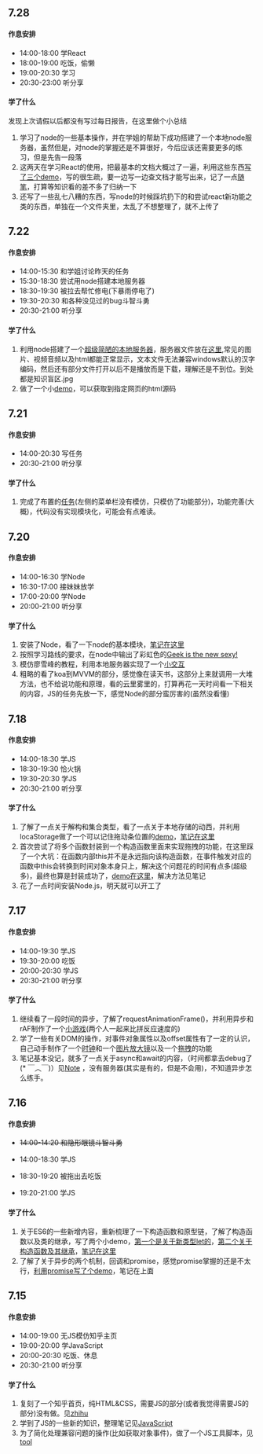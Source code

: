 ## 7.28

#### 作息安排

* 14:00-18:00 学React
* 18:00-19:00 吃饭，偷懒
* 19:00-20:30 学习
* 20:30-23:00 听分享

#### 学了什么

发现上次请假以后都没有写过每日报告，在这里做个小总结

1. 学习了node的一些基本操作，并在学姐的帮助下成功搭建了一个本地node服务器，虽然但是，对node的掌握还是不算很好，今后应该还需要更多的练习，但是先告一段落
2. 这两天在学习React的使用，把最基本的文档大概过了一遍，利用这些东西[写了三个demo](.\Tasks\my-app\src)，写的很生疏，要一边写一边查文档才能写出来，记了一点[随笔](.\Notes\React.md)，打算等知识看的差不多了归纳一下
3. 还写了一些乱七八糟的东西，写node的时候踩坑扔下的和尝试react新功能之类的东西，单独在一个文件夹里，太乱了不想整理了，就不上传了



## 7.22

#### 作息安排

* 14:00-15:30 和学姐讨论昨天的任务
* 15:30-18:30 尝试用node搭建本地服务器
* 18:30-19:30 被拉去帮忙修电(下暴雨停电了)
* 19:30-20:30 和各种没见过的bug斗智斗勇
* 20:30-21:00 听分享

#### 学了什么

1. 利用node搭建了一个[超级简陋的本地服务器](./Tasks/Node/test.js)，服务器文件放在[这里](.\Tasks\Node\file),常见的图片、视频音频以及html都能正常显示，文本文件无法兼容windows默认的汉字编码，然后还有部分文件打开以后不是播放而是下载，理解还是不到位。到处都是知识盲区.jpg
2. 做了一个小[demo](./P/Tasks/Node/demo01.html)，可以获取到指定网页的html源码

## 7.21

#### 作息安排

* 14:00-20:30 写任务
* 20:30-21:00 听分享

#### 学了什么

1. 完成了布置的[任务](./Tasks/JavaScript/task01)(左侧的菜单栏没有模仿，只模仿了功能部分)，功能完善(大概)，代码没有实现模块化，可能会有点难读。

## 7.20

#### 作息安排

* 14:00-16:30 学Node
* 16:30-17:00 接妹妹放学
* 17:00-20:00 学Node
* 20:00-21:00 听分享

#### 学了什么

1. 安装了Node，看了一下node的基本模块，[笔记在这里](./Notes/Node.md)
2. 按照学习路线的要求，在node中输出了彩虹色的[Geek is the new sexy!](.\Tasks\Node\task1)
3. 模仿廖雪峰的教程，利用本地服务器实现了一个[小交互](.\Tasks\Node\koa_app)
4. 粗略的看了koa到MVVM的部分，感觉像在读天书，这部分上来就调用一大堆方法，也不给说功能和原理，看的云里雾里的，打算再花一天时间看一下相关的内容，JS的任务先放一下，感觉Node的部分蛮厉害的(虽然没看懂)

## 7.18

#### 作息安排

* 14:00-18:30 学JS
* 18:30-19:30 恰火锅
* 19:30-20:30 学JS
* 20:30-21:00 听分享

#### 学了什么

1. 了解了一点关于解构和集合类型，看了一点关于本地存储的动西，并利用locaStorage做了一个可以记住拖动条位置的[demo](./Tasks/JavaScript/demo09.html)，[笔记在这里](./Notes/JavaScript.md)
2. 首次尝试了将多个函数封装到一个构造函数里面来实现拖拽的功能，在这里踩了一个大坑：在函数内部this并不是永远指向该构造函数，在事件触发对应的函数中this会转换到时间对象本身只上，解决这个问题花的时间有点多(超级多)，最终也算是封装成功了，[demo在这里](./Tasks/JavaScript/demo08.html)，解决方法见笔记
3. 花了一点时间安装Node.js，明天就可以开工了

## 7.17

#### 作息安排

* 14:00-19:30 学JS
* 19:30-20:00 吃饭
* 20:00-20:30 学JS
* 20:30-21:00 听分享

#### 学了什么

1. 继续看了一段时间的异步，了解了requestAnimationFrame()，并利用异步和rAF制作了一个[小游戏](./Tasks/JavaScript/demo05.html)(两个人一起来比拼反应速度的)
2. 学了一些有关DOM的操作，对事件对象属性以及offset属性有了一定的认识，自己动手制作了一个[时钟](./Tasks/JavaScript/demo04.html)和一个[图片放大镜](./Tasks/JavaScript/demo06.html)以及一个[拖拽](./Tasks/JavaScript/demo07.html)的功能
3. 笔记基本没记，就多了一点关于async和await的内容，（时间都拿去debug了(* ￣︿￣)）见[Note](./Notes/JavaScript.md) ，没有服务器(其实是有的，但是不会用)，不知道异步怎么练手。

## 7.16

#### 作息安排

* ~~14:00-14:20  和隐形眼镜斗智斗勇~~

* 14:00-18:30 学JS
* 18:30-19:20 被拖出去吃饭
* 19:20-21:00  学JS

#### 学了什么

1. 关于ES6的一些新增内容，重新梳理了一下构造函数和原型链，了解了构造函数以及类的继承，写了两个小demo，[第一个是关于新类型let的](./Tasks/JavaScript/demo01.html)，[第二个关于构造函数及其继承](./Tasks/JavaScript/demo02.html)，[笔记在这里](./Notes/JavaScript.md)
2. 了解了关于异步的两个机制，回调和promise，感觉promise掌握的还是不太行，[利用promise写了个demo](./Tasks/JavaScript/demo03.html)，笔记在上面

## 7.15

#### 作息安排

* 14:00-19:00 无JS模仿知乎主页
* 19:00-20:00 学JavaScript
* 20:00-20:30 吃饭、休息
* 20:30-21:00 听分享

#### 学了什么

1. 复刻了一个知乎首页，纯HTML&CSS，需要JS的部分(或者我觉得需要JS的部分)没有做。见[zhihu](./Tasks/HTML&CSS/zhihu)
2. 学到了JS的一些新的知识，整理笔记见[JavaScript](./Notes/JavaScript.md)
3. 为了简化处理兼容问题的操作(比如获取对象事件)，做了一个JS工具脚本，见[tool](./Tasks/JavaScript/tool.js)

